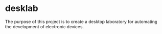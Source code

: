 # desklab

The purpose of this project is to create a desktop laboratory for automating the development of electronic devices.
